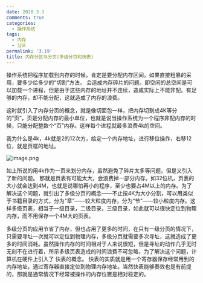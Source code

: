 ```yaml
---
date: 2020.3.3
comments: true
categories:
  - 操作系统
tags:
  - 内存
  - 分区
permalink: '3.19'
title: 内存分区与分页(多级分页和快表)
---
```


操作系统把程序加载到内存的时候，肯定是要分配内存区间。如果直接粗暴的采用，要多少给多少的“切割”方法，
会造成内存碎片的问题。即空闲的总空间是可以加载一个进程，但是由于这些内存的地址并不连续，造成实际上不能非配。有足够的内存，却不能分配，这就造成了内存的浪费。

这时就引入了内存分页的概念，就是像切面包一样，把内存切割成4K等分的“页”，页是分配内存的最小单位，也就是说当操作系统为一个程序非配内存的时候，只能分配整数个“页”内存。这样每个进程就最多浪费4k的空间。

我为什么是4k，4k就是2的12次方，给定一个内存地址，进行移位操作，右移12位，就是页框的地址。

![image.png](https://i.loli.net/2020/03/16/jSbGFMK6dtnsmXi.png)

如上所说的用4k作为一页来划分内存，虽然避免了碎片太多等问题，但是又引入了新的问题。
那就是页表有可能太大，会浪费掉一部分内存。如32位机，页表的大小就会达到4M，也就是说哪怕再小的程序，至少也要占4M以上的内存。为了解决这个问题，就引出了多级分页的概念——不止按4K为大小分割，可以用类似于书籍目录的方式，分为“章”——较大粒度内存，分为“节”——较小粒度内存。这样多级页表，相当于一级目录，二级目录，三级目录，如此就可以很快定位到物理内存，而不用保存一个4M大的页表。

多级分页的应用节省了内存，但也占用了更多的时间，在只有一级分页的情况下，只需要寻址一次就可以定位到物理内存，多级分页就需要多次寻址，这就造成了更多的时间消耗。虽然操作内存的时间相对于人来说很短，但是寻址的动作几乎无时无刻不在进行着，所示多级页表造成的时间浪费不可忽略，为了解决这个问题，计算机在硬件上引入了
快表的概念。
快表的实质就是用一个寄存器保存经常用到的内存地址，通过寄存器直接定位到物理内存地址。当然快表能够奏效也是有前提的，那就是通常情况下经常被操作的内存位置是相对稳定的。
